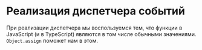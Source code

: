 # Реализация диспетчера событий

При реализации диспетчера мы воспользуемся тем, что функции в JavaScript (и в TypeScript) являются в том числе обычными значениями. `Object.assign` поможет нам в этом.
